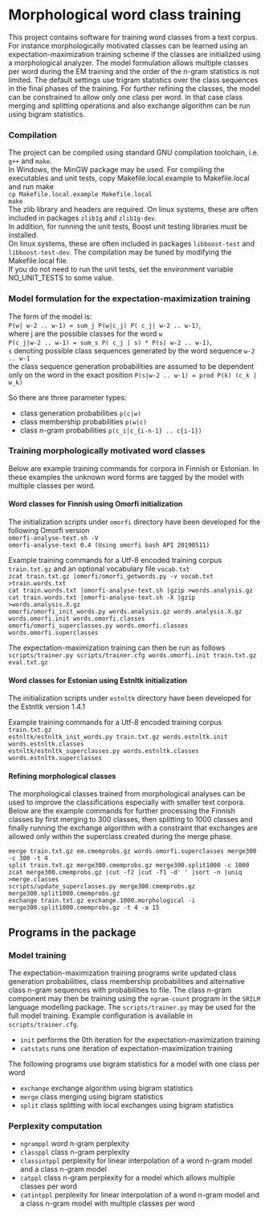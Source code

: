 # Morphological word class training

This project contains software for training word classes from a text corpus.
For instance morphologically motivated classes can be learned using an expectation-maximization training scheme if the classes are initialized using a morphological analyzer.
The model formulation allows multiple classes per word during the EM training and the order of the n-gram statistics is not limited.
The default settings use trigram statistics over the class sequences in the final phases of the training.
For further refining the classes, the model can be constrained to allow only one class per word.
In that case class merging and splitting operations and also exchange algorithm can be run using bigram statistics.

### Compilation

The project can be compiled using standard GNU compilation toolchain, i.e. `g++` and `make`.  
In Windows, the MinGW package may be used.
For compiling the executables and unit tests, copy Makefile.local.example to Makefile.local and run make  
`cp Makefile.local.example Makefile.local`  
`make`  
The zlib library and headers are required. On linux systems, these are often included in packages `zlib1g` and `zlib1g-dev`.  
In addition, for running the unit tests, Boost unit testing libraries must be installed.  
On linux systems, these are often included in packages `libboost-test` and `libboost-test-dev`.
The compilation may be tuned by modifying the Makefile.local file.  
If you do not need to run the unit tests, set the environment variable NO_UNIT_TESTS to some value.

### Model formulation for the expectation-maximization training

The form of the model is:  
`P(w| w-2 .. w-1) = sum_j P(w|c_j) P( c_j| w-2 .. w-1)`,  
where j are the possible classes for the word `w`  
`P(c_j|w-2 .. w-1) = sum_s P( c_j | s) * P(s| w-2 .. w-1)`,  
`s` denoting possible class sequences generated by the word sequence `w-2 .. w-1`  
the class sequence generation probabilities are assumed to be dependent only on the word in the exact position
`P(s|w-2 .. w-1) = prod P(k) (c_k | w_k)`

So there are three parameter types:  
* class generation probabilities `p(c|w)`  
* class membership probabilities `p(w|c)`  
* class n-gram probabilities `p(c_i|c_{i-n-1} .. c{i-1})`  

### Training morphologically motivated word classes

Below are example training commands for corpora in Finnish or Estonian.
In these examples the unknown word forms are tagged by the model with multiple classes per word.

#### Word classes for Finnish using Omorfi initialization

The initialization scripts under `omorfi` directory have been developed for the following Omorfi version  
`omorfi-analyse-text.sh -V`  
`omorfi-analyse-text 0.4 (Using omorfi bash API 20190511)`

Example training commands for a Utf-8 encoded training corpus `train.txt.gz` and an optional vocabulary file `vocab.txt`  
`zcat train.txt.gz |omorfi/omorfi_getwords.py -v vocab.txt >train.words.txt`  
`cat train.words.txt |omorfi-analyse-text.sh |gzip >words.analysis.gz`  
`cat train.words.txt |omorfi-analyse-text.sh -X |gzip >words.analysis.X.gz`  
`omorfi/omorfi_init_words.py words.analysis.gz words.analysis.X.gz words.omorfi.init words.omorfi.classes`  
`omorfi/omorfi_superclasses.py words.omorfi.classes words.omorfi.superclasses`

The expectation-maximization training can then be run as follows  
`scripts/trainer.py scripts/trainer.cfg words.omorfi.init train.txt.gz eval.txt.gz`


#### Word classes for Estonian using Estnltk initialization

The initialization scripts under `estnltk` directory have been developed for the Estnltk version 1.4.1  

Example training commands for a Utf-8 encoded training corpus `train.txt.gz`  
`estnltk/estnltk_init_words.py train.txt.gz words.estnltk.init words.estnltk.classes`  
`estnltk/estnltk_superclasses.py words.estnltk.classes words.estnltk.superclasses`


#### Refining morphological classes

The morphological classes trained from morphological analyses can be used to improve the classifications especially with smaller text corpora.
Below are the example commands for further processing the Finnish classes by first merging to 300 classes, then splitting to 1000 classes and finally running
the exchange algorithm with a constraint that exchanges are allowed only within the superclass created during the merge phase.

`merge train.txt.gz em.cmemprobs.gz words.omorfi.superclasses merge300 -c 300 -t 4`  
`split train.txt.gz merge300.cmemprobs.gz merge300.split1000 -c 1000`  
`zcat merge300.cmemprobs.gz |cut -f2 |cut -f1 -d' ' |sort -n |uniq >merge.classes`  
`scripts/update_superclasses.py merge300.cmemprobs.gz merge300.split1000.cmemprobs.gz`  
`exchange train.txt.gz exchange.1000.morphological -i merge300.split1000.cmemprobs.gz -t 4 -a 15`


## Programs in the package

### Model training

The expectation-maximization training programs write updated class generation probabilities, class membership probabilities
and alternative class n-gram sequences with probabilities to file. The class n-gram component may then be training using the
`ngram-count` program in the `SRILM` language modelling package. The `scripts/trainer.py` may be used for the full model training.
Example configuration is available in `scripts/trainer.cfg`.

* `init`          performs the 0th iteration for the expectation-maximization training
* `catstats`      runs one iteration of expectation-maximization training  

The following programs use bigram statistics for a model with one class per word

* `exchange`      exchange algorithm using bigram statistics
* `merge`         class merging using bigram statistics
* `split`         class splitting with local exchanges using bigram statistics

### Perplexity computation

* `ngramppl`      word n-gram perplexity
* `classppl`      class n-gram perplexity
* `classintppl`   perplexity for linear interpolation of a word n-gram model and a class n-gram model
* `catppl`        class n-gram perplexity for a model which allows multiple classes per word
* `catintppl`     perplexity for linear interpolation of a word n-gram model and a class n-gram model with multiple classes per word
